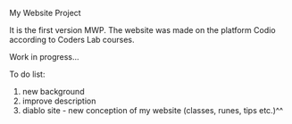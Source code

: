 My Website Project


It is the first version MWP. The website was made on the platform Codio according to Coders Lab courses.


Work in progress...

To do list:
1. new background
2. improve description
3. diablo site - new conception of my website (classes, runes, tips etc.)^^